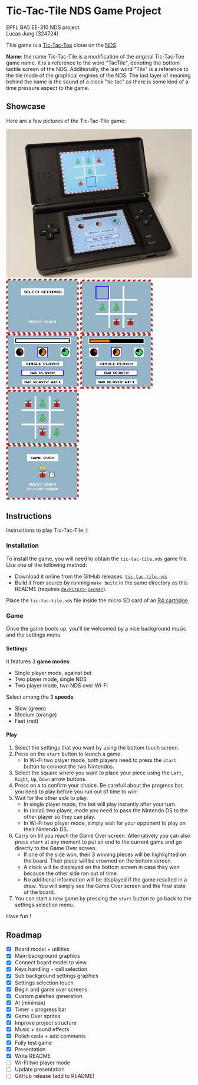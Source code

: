 # Tic-Tac-Tile NDS Game Project

EPFL BA5 EE-310 NDS project  
Lucas Jung (324724)

This game is a [Tic-Tac-Toe](https://en.wikipedia.org/wiki/Tic-tac-toe) clone on the [NDS](https://en.wikipedia.org/wiki/Nintendo_DS).

**Name**: the name Tic-Tac-Tile is a modification of the original Tic-Tac-Toe game name.
It is a reference to the word "TacTile", denoting the bottom tactile screen of the NDS.
Additionally, the last word "Tile" is a reference to the tile mode of the graphical engines of the NDS.
The last layer of meaning behind the name is the sound of a clock "tic tac" as there is some kind of a time pressure aspect to the game.

## Showcase

Here are a few pictures of the Tic-Tac-Tile game:

<div>
  <img src="https://github.com/gruvw/epfl-nds-game/blob/main/project/tic-tac-tile/docs/nds.jpg" alt="NDS" width="600px">
  <br>
  <img src="https://github.com/gruvw/epfl-nds-game/blob/main/project/tic-tac-tile/docs/menu.png" alt="Game Menu" width="197px"> 
  <img src="https://github.com/gruvw/epfl-nds-game/blob/main/project/tic-tac-tile/docs/game.png" alt="Game Play" width="197px"> 
  <img src="https://github.com/gruvw/epfl-nds-game/blob/main/project/tic-tac-tile/docs/over.png" alt="Game Over" width="197px"> 
</div>

## Instructions

Instructions to play Tic-Tac-Tile :)

### Installation

To install the game, you will need to obtain the `tic-tac-tile.nds` game file.
Use one of the following method:

- Download it online from the GitHub releases: [`tic-tac-tile.nds`](https://) <!-- TODO -->
- Build it from source by running `make build` in the same directory as this README (requires [`devkitpro-pacman`](https://apt.devkitpro.org/install-devkitpro-pacman)).

Place the `tic-tac-tile.nds` file inside the micro SD card of an [R4 cartridge](https://en.wikipedia.org/wiki/R4_cartridge).

### Game

Once the game boots up, you'll be welcomed by a nice background music and the settings menu.

#### Settings

It features 3 **game modes**:

* Single player mode, against bot
* Two player mode, single NDS
* Two player mode, two NDS over Wi-Fi

Select among the 3 **speeds**:

* Slow (green)
* Medium (orange)
* Fast (red)

#### Play

1. Select the settings that you want by using the bottom touch screen.
2. Press on the `start` button to launch a game.
    * In Wi-Fi two player mode, both players need to press the `start` button to connect the two Nintendos.
3. Select the square where you want to place your piece using the `Left`, `Right`, `Up`, `Down` arrow buttons.
4. Press on `A` to confirm your choice.
   Be carefull about the progress bar, you need to play before you run out of time to win!
5. Wait for the other side to play.
    * In single player mode, the bot will play instantly after your turn.
    * In (local) two player, mode you need to pass the Nintendo DS to the other player so they can play.
    * In Wi-Fi two player mode, simply wait for your opponent to play on their Nintendo DS.
6. Carry on till you reach the Game Over screen. Alternatively you can also press `start` at any moment to put an end to the current game and go directly to the Game Over screen.
    * If one of the side won, their 3 winning pieces will be highlighted on the board.
      Their piece will be crowned on the bottom screen.
    * A clock will be displayed on the bottom screen in case they won because the other side ran out of time.
    * No additional information will be displayed if the game resulted in a draw.
      You will simply see the Game Over screen and the final state of the board.
7. You can start a new game by pressing the `start` button to go back to the settings selection menu.

Have fun !

## Roadmap

- [X] Board model + utilities
- [X] Main background graphics
- [X] Connect board model to view
- [X] Keys handling + cell selection
- [X] Sub background settings graphics
- [X] Settings selection touch
- [X] Begin and game over screens
- [X] Custom palettes generation
- [X] AI (minimax)
- [X] Timer + progress bar
- [X] Game Over sprites
- [X] Improve project structure
- [X] Music + sound effects
- [X] Polish code + add comments
- [X] Fully test game
- [X] Presentation
- [X] Write README
- [ ] Wi-Fi two player mode
- [ ] Update presentation
- [ ] GitHub release (add to README)
